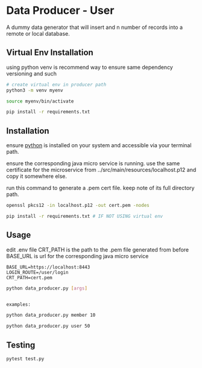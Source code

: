 # Data Producer - User
A dummy data generator that will insert and n number of records into a remote or local database.

## Virtual Env Installation
using python venv is recommend way to ensure same dependency versioning and such
```bash
# create virtual env in producer path
python3 -m venv myenv

source myenv/bin/activate

pip install -r requirements.txt
```

## Installation

ensure [python](https://www.python.org/downloads/) is installed on your system and accessible via your terminal path.

ensure the corresponding java micro service is running.
use the same certificate  for the microservice from ../src/main/resources/localhost.p12
and copy it somewhere else.

run this command to generate a .pem cert file. keep note of its full directory path.

```bash 
openssl pkcs12 -in localhost.p12 -out cert.pem -nodes

pip install -r requirements.txt # IF NOT USING virtual env
```


## Usage
edit .env file
CRT_PATH is the path to the .pem file generated from before
BASE_URL is url for the corresponding java micro service


```
BASE_URL=https://localhost:8443
LOGIN_ROUTE=/user/login 
CRT_PATH=cert.pem
```

```bash
python data_producer.py [args]


examples:

python data_producer.py member 10

python data_producer.py user 50
```


## Testing

```bash
pytest test.py
```
